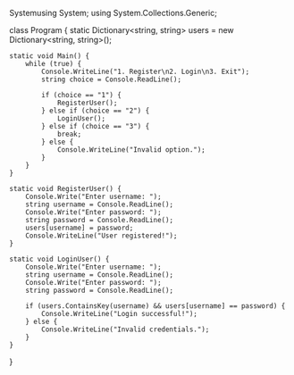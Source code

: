 Systemusing System;
using System.Collections.Generic;

class Program {
    static Dictionary<string, string> users = new Dictionary<string, string>();

    static void Main() {
        while (true) {
            Console.WriteLine("1. Register\n2. Login\n3. Exit");
            string choice = Console.ReadLine();

            if (choice == "1") {
                RegisterUser();
            } else if (choice == "2") {
                LoginUser();
            } else if (choice == "3") {
                break;
            } else {
                Console.WriteLine("Invalid option.");
            }
        }
    }

    static void RegisterUser() {
        Console.Write("Enter username: ");
        string username = Console.ReadLine();
        Console.Write("Enter password: ");
        string password = Console.ReadLine();
        users[username] = password;
        Console.WriteLine("User registered!");
    }

    static void LoginUser() {
        Console.Write("Enter username: ");
        string username = Console.ReadLine();
        Console.Write("Enter password: ");
        string password = Console.ReadLine();

        if (users.ContainsKey(username) && users[username] == password) {
            Console.WriteLine("Login successful!");
        } else {
            Console.WriteLine("Invalid credentials.");
        }
    }
}
